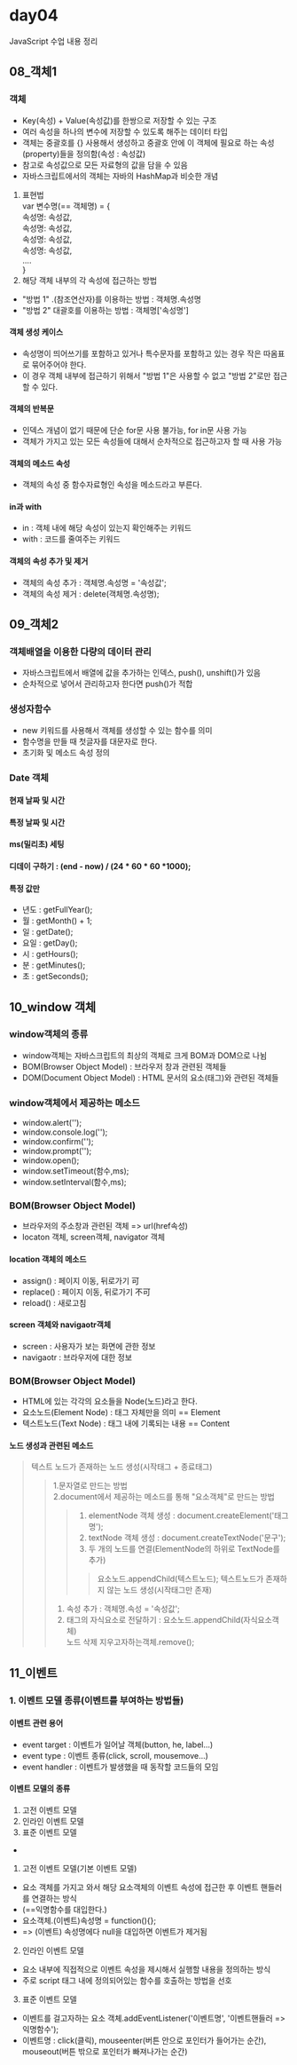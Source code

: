 # day04
JavaScript 수업 내용 정리

## 08_객체1
### 객체
* Key(속성) + Value(속성값)를 한쌍으로 저장할 수 있는 구조
* 여러 속성을 하나의 변수에 저장할 수 있도록 해주는 데이터 타입
* 객체는 중괄호를 {} 사용해서 생성하고 중괄호 안에 이 객체에 필요로 하는 속성(property)들을 정의함(속성 : 속성값)
* 참고로 속성값으로 모든 자료형의 값을 담을 수 있음
* 자바스크립트에서의 객체는 자바의 HashMap과 비슷한 개념
1. 표현법 <br>
            var 변수명(== 객체명) = {<br>
            속성명: 속성값,<br>
            속성명: 속성값,<br>
            속성명: 속성값,<br>
            속성명: 속성값,<br>
            ....<br>
        }<br>
2. 해당 객체 내부의 각 속성에 접근하는 방법
* "방법 1" .(참조연산자)를 이용하는 방법 : 객체명.속성명
* "방법 2" 대괄호를 이용하는 방법 : 객체명['속성명']

#### 객체 생성 케이스
* 속성명이 띄어쓰기를 포함하고 있거나 특수문자를 포함하고 있는 경우 작은 따옴표로 묶어주어야 한다.
* 이 경우 객체 내부에 접근하기 위해서 "방법 1"은 사용할 수 없고 "방법 2"로만 접근할 수 있다.

#### 객체의 반복문
* 인덱스 개념이 없기 때문에 단순 for문 사용 불가능, for in문 사용 가능
* 객체가 가지고 있는 모든 속성들에 대해서 순차적으로 접근하고자 할 때 사용 가능

#### 객체의 메소드 속성
* 객체의 속성 중 함수자료형인 속성을 메소드라고 부른다.

#### in과 with
* in : 객체 내에 해당 속성이 있는지 확인해주는 키워드
* with : 코드를 줄여주는 키워드
#### 객체의 속성 추가 및 제거
* 객체의 속성 추가 : 객체명.속성명 = '속성값';
* 객체의 속성 제거 : delete(객체명.속성명);

## 09_객체2
### 객체배열을 이용한 다량의 데이터 관리
* 자바스크립트에서 배열에 값을 추가하는  인덱스, push(), unshift()가 있음
* 순차적으로 넣어서 관리하고자 한다면 push()가 적합
### 생성자함수
* new 키워드를 사용해서 객체를 생성할 수 있는 함수를 의미
* 함수명을 만들 때 첫글자를 대문자로 한다.
* 초기화 및 메소드 속성 정의
### Date 객체
#### 현재 날짜 및 시간
#### 특정 날짜 및 시간
#### ms(밀리초) 세팅
#### 디데이 구하기 : (end - now) / (24 * 60 * 60 *1000);
#### 특정 값만
- 년도 : getFullYear();
- 월 : getMonth() + 1;
- 일 : getDate();
- 요일 : getDay();
- 시 : getHours();
- 분 : getMinutes();
- 초 : getSeconds();

## 10_window 객체
### window객체의 종류
* window객체는 자바스크립트의 최상의 객체로 크게 BOM과 DOM으로 나뉨
* BOM(Browser Object Model) : 브라우저 창과 관련된 객체들
* DOM(Document Object Model) : HTML 문서의 요소(태그)와 관련된 객체들
### window객체에서 제공하는 메소드
- window.alert('');
- window.console.log('');
- window.confirm('');
- window.prompt('');
- window.open();
- window.setTimeout(함수,ms);
- window.setInterval(함수,ms);
### BOM(Browser Object Model)
* 브라우저의 주소창과 관련된 객체 => url(href속성)
* locaton 객체, screen객체, navigator 객체
#### location 객체의 메소드
- assign() : 페이지 이동, 뒤로가기 可
- replace() : 페이지 이동, 뒤로가기 不可
- reload() : 새로고침
#### screen 객체와 navigaotr객체
- screen : 사용자가 보는 화면에 관한 정보
- navigaotr : 브라우저에 대한 정보
### BOM(Browser Object Model)
* HTML에 있는 각각의 요소들을 Node(노드)라고 한다.
* 요소노드(Element Node) : 태그 자체만을 의미 == Element
* 텍스트노드(Text Node) : 태그 내에 기록되는 내용 == Content
#### 노드 생성과 관련된 메소드
> 텍스트 노드가 존재하는 노드 생성(시작태그 + 종료태그)
>> 1.문자열로 만드는 방법 <br>
>> 2.document에서 제공하는 메소드를 통해 "요소객체"로 만드는 방법
>>> 1) elementNode 객체 생성 : document.createElement('태그명');
>>> 2) textNode 객체 생성 : document.createTextNode('문구');
>>> 3) 두 개의 노드를 연결(ElementNode의 하위로 TextNode를 추가)
>>>> 요소노드.appendChild(텍스트노드);
> 텍스트노드가 존재하지 않는 노드 생성(시작태그만 존재)
>> 1) 속성 추가 : 객체명.속성 = '속성값';
>> 2) 태그의 자식요소로 전달하기 : 요소노드.appendChild(자식요소객체)<br>
>노드 삭제
>> 지우고자하는객체.remove();

## 11_이벤트
### 1. 이벤트 모델 종류(이벤트를 부여하는 방법들)
#### 이벤트 관련 용어
* event target : 이벤트가 일어날 객체(button, he, label...)
* event type : 이벤트 종류(click, scroll, mousemove...)
* event handler : 이벤트가 발생했을 때 동작할 코드들의 모임
#### 이벤트 모델의 종류
 1) 고전 이벤트 모델<br>
 2) 인라인 이벤트 모델<br>
 3) 표준 이벤트 모델<br>
*
1) 고전 이벤트 모델(기본 이벤트 모델) <br>
* 요소 객체를 가지고 와서 해당 요소객체의 이벤트 속성에 접근한 후 이벤트 핸들러를 연결하는 방식
* (==익명함수를 대입한다.)
* 요소객체.(이벤트)속성명 = function(){}; 
* => (이벤트) 속성명에다 null을 대입하면 이벤트가 제거됨 
2) 인라인 이벤트 모델
* 요소 내부에 직접적으로 이벤트 속성을 제시해서 실행할 내용을 정의하는 방식 
* 주로 script 태그 내에 정의되어있는 함수를 호출하는 방법을 선호 
3) 표준 이벤트 모델
* 이벤트를 걸고자하는 요소 객체.addEventListener('이벤트명', '이벤트핸들러 => 익명함수');
* 이벤트명 : click(클릭), mouseenter(버튼 안으로 포인터가 들어가는 순간), mouseout(버튼 밖으로 포인터가 빠져나가는 순간)
